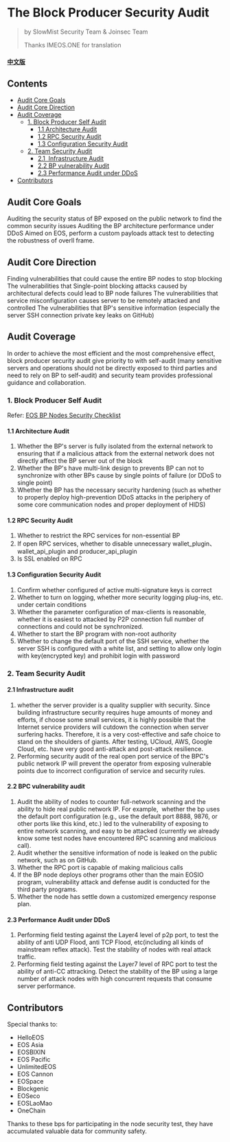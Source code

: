 # The Block Producer Security Audit 

> by SlowMist Security Team  & Joinsec Team
> 
> Thanks IMEOS.ONE for translation

#### [中文版](./audit.md)

## Contents

* [Audit Core Goals](#audit-core-goals)
* [Audit Core Direction](#audit-core-direction)
* [Audit Coverage](#audit-coverage)
	* [1. Block Producer Self Audit](#1-block-producer-selft-audit)
		* [1.1 Architecture Audit](#11-architecture-audit)
		* [1.2 RPC Security Audit](#12-rpc-security-audit)
		* [1.3 Configuration Security Audit](#13-configuration-security-audit)
	* [2. Team Security Audit](#2-team-security-audit)
		* [2.1  Infrastructure Audit](#21-infrastructure-audit)
		* [2.2 BP vulnerability Audit](#22-bp-vulnerability)
		* [2.3 Performance Audit under DDoS](#23-performance-audit-under-ddos)
* [Contributors](#contributors)

## Audit Core Goals

Auditing the security status of BP exposed on the public network to find the common security issues
Auditing the BP architecture performance under DDoS
Aimed on EOS, perform a custom payloads attack test to detecting the robustness of overll frame.

## Audit Core Direction

Finding vulnerabilities that could cause the entire BP nodes to stop blocking
The vulnerabilities that Single-point blocking attacks caused by architectural defects could lead to BP node failures
The vulnerabilities that service misconfiguration causes server to be remotely attacked and controlled
The vulnerabilities that BP's sensitive information (especially the server SSH connection private key leaks on GitHub) 

## Audit Coverage

In order to achieve the most efficient and the most comprehensive effect, block producer security audit give priority to with self-audit (many sensitive servers and operations should not be directly exposed to third parties and need to rely on BP to self-audit) and security team provides professional guidance and collaboration.

### 1. Block Producer Self Audit

Refer: [EOS BP Nodes Security Checklist](./README-en.md)

#### 1.1 Architecture Audit

1. Whether the BP's server is fully isolated from the external network to ensuring that if a malicious attack from the external network does not directly affect the BP server out of the block
1. Whether the BP's have multi-link design to prevents BP can not to synchronize with other BPs cause by single points of failure (or DDoS to single point)
1. Whether the BP has the necessary security hardening (such as whether to properly deploy high-prevention DDoS attacks in the periphery of some core communication nodes and proper deployment of HIDS)

#### 1.2 RPC Security Audit

1. Whether to restrict the RPC services for non-essential BP
1. If open RPC services, whether to disable unnecessary wallet_plugin、wallet_api_plugin and producer_api_plugin
1. Is SSL enabled on RPC

#### 1.3 Configuration Security Audit

1. Confirm whether configured of active multi-signature keys is correct
1. Whether to turn on logging, whether more security logging plug-ins, etc. under certain conditions
1. Whether the parameter configuration of max-clients is reasonable,  whether it is easiest to attacked by P2P connection full number of connections and could not be synchronized. 
1. Whether to start the BP program with non-root authority
1. Whether to change the default port of the SSH service, whether the server SSH is configured with a white list, and setting to allow only  login with key(encrypted key) and prohibit login with password


### 2. Team Security Audit

#### 2.1 Infrastructure audit

1. whether the  server provider is a quality supplier with security. Since building infrastructure security requires huge amounts of money and efforts,  if choose some small services, it is highly possible that the Internet service providers will cutdown the connection when server surfering hacks. Therefore, it is a very cost-effective and safe choice to stand on the shoulders of giants. After testing, UCloud, AWS, Google Cloud, etc. have very good anti-attack and post-attack resilience.
1. Performing security audit of the real open port service of  the BPC's  public network IP  will prevent the operator from exposing vulnerable points due to incorrect configuration of service and security rules.

#### 2.2 BPC vulnerability audit

1. Audit the ability of nodes to counter full-network scanning and the ability to  hide real public network IP. For example,  whether the bp uses the default port configuration (e.g., use the default port 8888, 9876, or other ports like this kind, etc.) led to the vulnerability of exposing to entire network scanning, and easy to be  attacked (currently we already know some test nodes have encountered RPC scanning and malicious call).
1. Audit whether the sensitive information of node is leaked on the public network, such as on GitHub.
1. Whether the RPC port is capable of making malicious calls
1. If the BP node deploys other programs other than the main EOSIO program, vulnerability attack and defense audit is conducted for the third party programs.
1. Whether the node has settle down  a customized emergency response plan.

#### 2.3 Performance Audit under DDoS

1. Performing field testing against the  Layer4 level of p2p port, to test the ability of anti UDP Flood, anti TCP Flood, etc(including all kinds of mainstream reflex attack). Test the stability of nodes with real attack traffic.
1. Performing field testing against the  Layer7 level of RPC port to test the ability of anti-CC attracking. Detect the stability of the BP using a large number of attack nodes with high concurrent requests that consume server performance.

## Contributors

Special thanks to:

* HelloEOS
* EOS Asia
* EOSBIXIN
* EOS Pacific
* UnlimitedEOS
* EOS Cannon
* EOSpace
* Blockgenic
* EOSeco
* EOSLaoMao
* OneChain

Thanks to these bps for participating in the node security test, they have accumulated valuable data for community safety.

